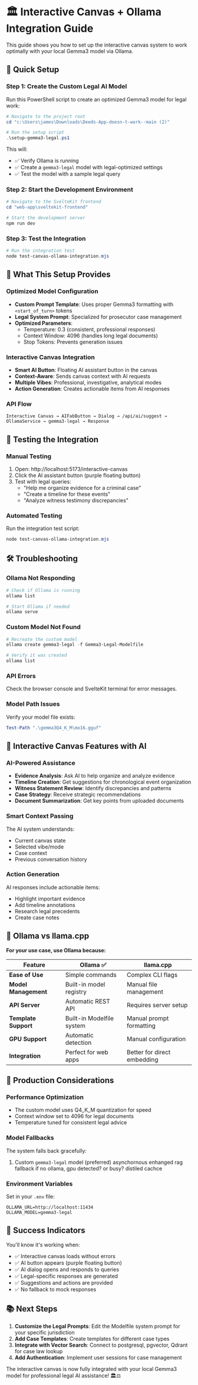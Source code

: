 # 🏛️ Interactive Canvas + Ollama Integration Guide

This guide shows you how to set up the interactive canvas system to work optimally with your local Gemma3 model via Ollama.

## 🎯 Quick Setup

### Step 1: Create the Custom Legal AI Model

Run this PowerShell script to create an optimized Gemma3 model for legal work:

```powershell
# Navigate to the project root
cd "c:\Users\james\Downloads\Deeds-App-doesn-t-work--main (2)"

# Run the setup script
.\setup-gemma3-legal.ps1
```

This will:

- ✅ Verify Ollama is running
- ✅ Create a `gemma3-legal` model with legal-optimized settings
- ✅ Test the model with a sample legal query

### Step 2: Start the Development Environment

```powershell
# Navigate to the SvelteKit frontend
cd "web-app\sveltekit-frontend"

# Start the development server
npm run dev
```

### Step 3: Test the Integration

```powershell
# Run the integration test
node test-canvas-ollama-integration.mjs
```

## 🔧 What This Setup Provides

### **Optimized Model Configuration**

- **Custom Prompt Template**: Uses proper Gemma3 formatting with `<start_of_turn>` tokens
- **Legal System Prompt**: Specialized for prosecutor case management
- **Optimized Parameters**:
  - Temperature: 0.3 (consistent, professional responses)
  - Context Window: 4096 (handles long legal documents)
  - Stop Tokens: Prevents generation issues

### **Interactive Canvas Integration**

- **Smart AI Button**: Floating AI assistant button in the canvas
- **Context-Aware**: Sends canvas context with AI requests
- **Multiple Vibes**: Professional, investigative, analytical modes
- **Action Generation**: Creates actionable items from AI responses

### **API Flow**

```
Interactive Canvas → AIFabButton → Dialog → /api/ai/suggest → OllamaService → gemma3-legal → Response
```

## 🧪 Testing the Integration

### **Manual Testing**

1. Open: http://localhost:5173/interactive-canvas
2. Click the AI assistant button (purple floating button)
3. Test with legal queries:
   - "Help me organize evidence for a criminal case"
   - "Create a timeline for these events"
   - "Analyze witness testimony discrepancies"

### **Automated Testing**

Run the integration test script:

```powershell
node test-canvas-ollama-integration.mjs
```

## 🛠️ Troubleshooting

### **Ollama Not Responding**

```powershell
# Check if Ollama is running
ollama list

# Start Ollama if needed
ollama serve
```

### **Custom Model Not Found**

```powershell
# Recreate the custom model
ollama create gemma3-legal -f Gemma3-Legal-Modelfile

# Verify it was created
ollama list
```

### **API Errors**

Check the browser console and SvelteKit terminal for error messages.

### **Model Path Issues**

Verify your model file exists:

```powershell
Test-Path ".\gemma3Q4_K_M\mo16.gguf"
```

## 🎨 Interactive Canvas Features with AI

### **AI-Powered Assistance**

- **Evidence Analysis**: Ask AI to help organize and analyze evidence
- **Timeline Creation**: Get suggestions for chronological event organization
- **Witness Statement Review**: Identify discrepancies and patterns
- **Case Strategy**: Receive strategic recommendations
- **Document Summarization**: Get key points from uploaded documents

### **Smart Context Passing**

The AI system understands:

- Current canvas state
- Selected vibe/mode
- Case context
- Previous conversation history

### **Action Generation**

AI responses include actionable items:

- Highlight important evidence
- Add timeline annotations
- Research legal precedents
- Create case notes

## 🔄 Ollama vs llama.cpp

**For your use case, use Ollama because:**

| Feature              | Ollama ✅                 | llama.cpp                   |
| -------------------- | ------------------------- | --------------------------- |
| **Ease of Use**      | Simple commands           | Complex CLI flags           |
| **Model Management** | Built-in model registry   | Manual file management      |
| **API Server**       | Automatic REST API        | Requires server setup       |
| **Template Support** | Built-in Modelfile system | Manual prompt formatting    |
| **GPU Support**      | Automatic detection       | Manual configuration        |
| **Integration**      | Perfect for web apps      | Better for direct embedding |

## 🚀 Production Considerations

### **Performance Optimization**

- The custom model uses Q4_K_M quantization for speed
- Context window set to 4096 for legal documents
- Temperature tuned for consistent legal advice

### **Model Fallbacks**

The system falls back gracefully:

1. Custom `gemma3-legal` model (preferred)
   asynchornous enhanged rag fallback if no ollama, gpu detected? or busy? distiled cachce

### **Environment Variables**

Set in your `.env` file:

```env
OLLAMA_URL=http://localhost:11434
OLLAMA_MODEL=gemma3-legal
```

## 🎉 Success Indicators

You'll know it's working when:

- ✅ Interactive canvas loads without errors
- ✅ AI button appears (purple floating button)
- ✅ AI dialog opens and responds to queries
- ✅ Legal-specific responses are generated
- ✅ Suggestions and actions are provided
- ✅ No fallback to mock responses

## 📚 Next Steps

1. **Customize the Legal Prompts**: Edit the Modelfile system prompt for your specific jurisdiction
2. **Add Case Templates**: Create templates for different case types
3. **Integrate with Vector Search**: Connect to postgresql, pgvector, Qdrant for case law lookup
4. **Add Authentication**: Implement user sessions for case management

The interactive canvas is now fully integrated with your local Gemma3 model for professional legal AI assistance! 🏛️⚖️
